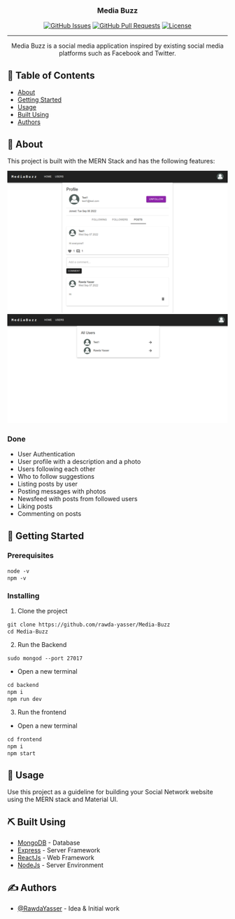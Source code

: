 <h3 align="center">Media Buzz</h3>

<div align="center">

[![GitHub Issues](https://img.shields.io/github/issues/kylelobo/The-Documentation-Compendium.svg)](https://github.com/rawda-yasser/Media-Buzz/issues)
[![GitHub Pull Requests](https://img.shields.io/github/issues-pr/kylelobo/The-Documentation-Compendium.svg)](https://github.com/rawda-yasser/Media-Buzz/pulls)
[![License](https://img.shields.io/badge/license-MIT-blue.svg)](/LICENSE)

</div>

---

<p align="center"> 
Media Buzz is a social media application inspired by
existing social media platforms such as Facebook and Twitter.
    <br> 
</p>

## 📝 Table of Contents

- [About](#about)
- [Getting Started](#getting_started)
- [Usage](#usage)
- [Built Using](#built_using)
- [Authors](#authors)

## 🧐 About <a name = "about"></a>

This project is built with the MERN Stack and has the following features:

![](./imgs/media-buzz-2.png)
![](./imgs/media-buzz.png)

### Done

- User Authentication
- User profile with a description and a photo
- Users following each other
- Who to follow suggestions
- Listing posts by user
- Posting messages with photos
- Newsfeed with posts from followed users
- Liking posts
- Commenting on posts

## 🏁 Getting Started <a name = "getting_started"></a>

### Prerequisites

```
node -v
npm -v
```

### Installing

1. Clone the project

```
git clone https://github.com/rawda-yasser/Media-Buzz
cd Media-Buzz
```

2. Run the Backend

```
sudo mongod --port 27017
```

- Open a new terminal

```
cd backend
npm i
npm run dev
```

3. Run the frontend

- Open a new terminal

```
cd frontend
npm i
npm start
```

## 🎈 Usage <a name="usage"></a>

Use this project as a guideline for building your Social Network website using the MERN stack and Material UI.

## ⛏️ Built Using <a name = "built_using"></a>

- [MongoDB](https://www.mongodb.com/) - Database
- [Express](https://expressjs.com/) - Server Framework
- [ReactJs](https://reactjs.org/) - Web Framework
- [NodeJs](https://nodejs.org/en/) - Server Environment

## ✍️ Authors <a name = "authors"></a>

- [@RawdaYasser](https://github.com/rawda-yasser/) - Idea & Initial work
